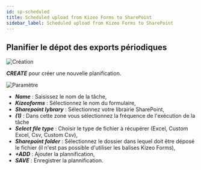 ```yaml
---
id: sp-scheduled
title: Scheduled upload from Kizeo Forms to SharePoint
sidebar_label: Scheduled upload from Kizeo Forms to SharePoint
---
```


## Planifier le dépot des exports périodiques

<img src="/kizeo-forms-documentations/img/sp2/fr/MassExport-01.jpg" alt="Création" />

***CREATE*** pour créer une nouvelle planification.

<img src="/kizeo-forms-documentations/img/sp2/fr/MassExport-02.jpg" alt="Paramètre" />

- ***Name*** : Saisissez le nom de la tâche,
- ***Kizeoforms*** : Sélectionnez le nom du formulaire,
- ***Sharepoint lybrary*** : Sélectionnez votre librairie SharePoint,
- ***(1)*** : Dans cette zone vous sélectionnez la fréquence de l'exécution de la tâche
- ***Select file type*** : Choisir le type de fichier à récupérer (Excel, Custom Excel, Csv, Custom Csv),
- ***Sharepoint folder*** : Sélectionnez le dossier dans lequel doit être déposé le fichier (il n'est pas possible d'utiliser les balises Kizeo Forms),
- ***+ADD*** : Ajouter la plannification,
- ***SAVE*** : Enregistrer la plannification.

